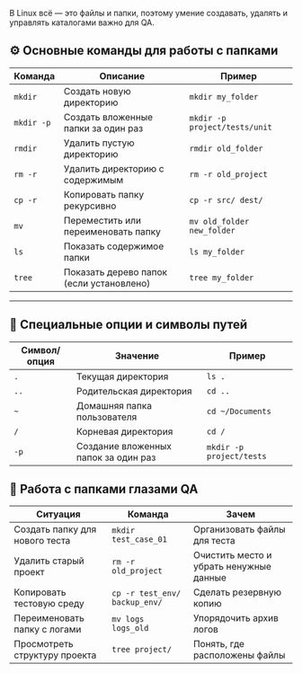 В Linux всё — это файлы и папки, поэтому умение создавать, удалять и управлять каталогами важно для QA.
## ⚙️ Основные команды для работы с папками
| Команда    | Описание                                 | Пример                        |
| ---------- | ---------------------------------------- | ----------------------------- |
| `mkdir`    | Создать новую директорию                 | `mkdir my_folder`             |
| `mkdir -p` | Создать вложенные папки за один раз      | `mkdir -p project/tests/unit` |
| `rmdir`    | Удалить пустую директорию                | `rmdir old_folder`            |
| `rm -r`    | Удалить директорию с содержимым          | `rm -r old_project`           |
| `cp -r`    | Копировать папку рекурсивно              | `cp -r src/ dest/`            |
| `mv`       | Переместить или переименовать папку      | `mv old_folder new_folder`    |
| `ls`       | Показать содержимое папки                | `ls my_folder`                |
| `tree`     | Показать дерево папок (если установлено) | `tree my_folder`              |

---
## 📂 Специальные опции и символы путей
| Символ/опция | Значение                             | Пример                   |
| ------------ | ------------------------------------ | ------------------------ |
| `.`          | Текущая директория                   | `ls .`                   |
| `..`         | Родительская директория              | `cd ..`                  |
| `~`          | Домашняя папка пользователя          | `cd ~/Documents`         |
| `/`          | Корневая директория                  | `cd /`                   |
| `-p`         | Создание вложенных папок за один раз | `mkdir -p project/tests` |
## 🧠 Работа с папками глазами QA
| Ситуация                       | Команда                       | Зачем                                   |
| ------------------------------ | ----------------------------- | --------------------------------------- |
| Создать папку для нового теста | `mkdir test_case_01`          | Организовать файлы для теста            |
| Удалить старый проект          | `rm -r old_project`           | Очистить место и убрать ненужные данные |
| Копировать тестовую среду      | `cp -r test_env/ backup_env/` | Сделать резервную копию                 |
| Переименовать папку с логами   | `mv logs logs_old`            | Упорядочить архив логов                 |
| Просмотреть структуру проекта  | `tree project/`               | Понять, где расположены файлы           |